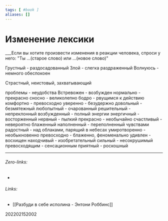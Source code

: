 ```yaml
---
tags: [ #book ]
aliases: []
---
```

# Изменение лексики
___Если вы хотите произвести изменения в реакции человека, спроси у него: "Ты ...(старое слово) или ...(новое слово)"

Грустный - раздосадованный 
Злой - слегка раздраженный
Волнуюсь - немного обеспокоен

Страстный, неистовый, захватывающий

проблемы - неудобства
Встревожен - возбужден
нормально - прекрасно
сносно - великолепно
бодро - рвущимся к действию
комфортно - превосходно
уверенно - безудержно
довольный - безмятежный
любопытный - очарованный
решительный - непреклонный
возбужденный - полный энергии
энергичный - восторженный
нервный - пылкий
прекрасно - необычайно
счастливый - невероятно блаженный
наполненный - переполненный чувствами
радостный - над облаками, парящий в небесах
умиротворенно - необыкновенно
превосходно - блаженно, феноменально
удивлен - восхищен
находчивый - изобретательный
сильный - несокрушимый
превосходящим - сенсационным
приятный - роскошный
___
###### Zero-links:
- 
###### Links:
- [[Разбуди в себе исполина - Энтони Роббинс]]

202202152002